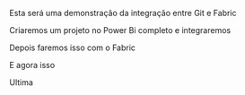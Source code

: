 Esta será uma demonstração da integração entre Git e Fabric

Criaremos um projeto no Power Bi completo e integraremos

Depois faremos isso com o Fabric

E agora isso


Ultima